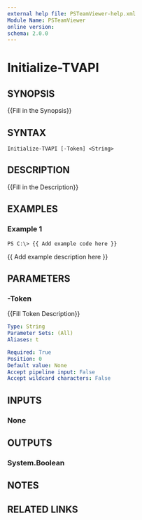 ```yaml
---
external help file: PSTeamViewer-help.xml
Module Name: PSTeamViewer
online version: 
schema: 2.0.0
---
```


# Initialize-TVAPI

## SYNOPSIS
{{Fill in the Synopsis}}

## SYNTAX

```
Initialize-TVAPI [-Token] <String>
```

## DESCRIPTION
{{Fill in the Description}}

## EXAMPLES

### Example 1
```
PS C:\> {{ Add example code here }}
```

{{ Add example description here }}

## PARAMETERS

### -Token
{{Fill Token Description}}

```yaml
Type: String
Parameter Sets: (All)
Aliases: t

Required: True
Position: 0
Default value: None
Accept pipeline input: False
Accept wildcard characters: False
```

## INPUTS

### None

## OUTPUTS

### System.Boolean

## NOTES

## RELATED LINKS

